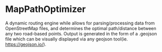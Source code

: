 # MapPathOptimizer
A dynamic routing engine while allows for parsing/processing data from OpenStreetMap files, and determines the optimal path/distance between any two road-based points. Output is generated in the form of a .geojson file which can be visually displayed via any geojson tool(ie. https://geojson.io/).
